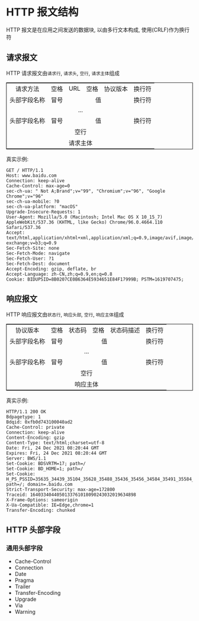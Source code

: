 # HTTP 报文结构

HTTP 报文是在应用之间发送的数据块, 以由多行文本构成, 使用(CRLF)作为换行符

## 请求报文

HTTP 请求报文由`请求行`, `请求头`, `空行`, `请求主体`组成

<table style="text-align: center; border: 1px solid #000">
  <tr>
    <td>请求方法</td>
    <td>空格</td>
    <td>URL</td>
    <td>空格</td>
    <td>协议版本</td>
    <td>换行符</td>
  </tr>
  <tr>
    <td>头部字段名称</td>
    <td>冒号</td>
    <td colspan="3">值</td>
    <td>换行符</td>
  </tr>
  <tr>
    <td colspan="7">...</td>
  </tr>
  <tr>
    <td>头部字段名称</td>
    <td>冒号</td>
    <td colspan="3">值</td>
    <td>换行符</td>
  </tr>
  <tr>
    <td colspan="7">空行</td>
  </tr>
  <tr>
    <td colspan="7">请求主体</td>
  </tr>
</table>

真实示例:

```text
GET / HTTP/1.1
Host: www.baidu.com
Connection: keep-alive
Cache-Control: max-age=0
sec-ch-ua: " Not A;Brand";v="99", "Chromium";v="96", "Google Chrome";v="96"
sec-ch-ua-mobile: ?0
sec-ch-ua-platform: "macOS"
Upgrade-Insecure-Requests: 1
User-Agent: Mozilla/5.0 (Macintosh; Intel Mac OS X 10_15_7) AppleWebKit/537.36 (KHTML, like Gecko) Chrome/96.0.4664.110 Safari/537.36
Accept: text/html,application/xhtml+xml,application/xml;q=0.9,image/avif,image/webp,image/apng,*/*;q=0.8,application/signed-exchange;v=b3;q=0.9
Sec-Fetch-Site: none
Sec-Fetch-Mode: navigate
Sec-Fetch-User: ?1
Sec-Fetch-Dest: document
Accept-Encoding: gzip, deflate, br
Accept-Language: zh-CN,zh;q=0.9,en;q=0.8
Cookie: BIDUPSID=8B0207CE0B6364E5934651E84F17999B; PSTM=1619707475;
```

## 响应报文

HTTP 响应报文由`状态行`, `响应头部`, `空行`, `响应主体`组成

<table style="text-align: center; border: 1px solid #000">
  <tr>
    <td>协议版本</td>
    <td>空格</td>
    <td>状态码</td>
    <td>空格</td>
    <td>状态码描述</td>
    <td>换行符</td>
  </tr>
  <tr>
    <td>头部字段名称</td>
    <td>冒号</td>
    <td colspan="3">值</td>
    <td>换行符</td>
  </tr>
  <tr>
    <td colspan="7">...</td>
  </tr>
  <tr>
    <td>头部字段名称</td>
    <td>冒号</td>
    <td colspan="3">值</td>
    <td>换行符</td>
  </tr>
  <tr>
    <td colspan="7">空行</td>
  </tr>
  <tr>
    <td colspan="7">响应主体</td>
  </tr>
</table>

真实示例:

```text
HTTP/1.1 200 OK
Bdpagetype: 1
Bdqid: 0xfb0d743100040ad2
Cache-Control: private
Connection: keep-alive
Content-Encoding: gzip
Content-Type: text/html;charset=utf-8
Date: Fri, 24 Dec 2021 08:20:44 GMT
Expires: Fri, 24 Dec 2021 08:20:44 GMT
Server: BWS/1.1
Set-Cookie: BDSVRTM=17; path=/
Set-Cookie: BD_HOME=1; path=/
Set-Cookie: H_PS_PSSID=35635_34439_35104_35628_35488_35436_35456_34584_35491_35584_35586_34873_35317_26350_35610_35562; path=/; domain=.baidu.com
Strict-Transport-Security: max-age=172800
Traceid: 1640334044050133761018090243032019634898
X-Frame-Options: sameorigin
X-Ua-Compatible: IE=Edge,chrome=1
Transfer-Encoding: chunked
```

## HTTP 头部字段

### 通用头部字段

- Cache-Control
- Connection
- Date
- Pragma
- Trailer
- Transfer-Encoding
- Upgrade
- Via
- Warning
